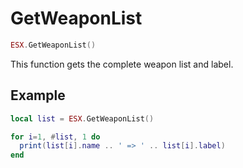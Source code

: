 # GetWeaponList

```lua
ESX.GetWeaponList()
```

This function gets the complete weapon list and label.

## Example

```lua
local list = ESX.GetWeaponList()

for i=1, #list, 1 do
  print(list[i].name .. ' => ' .. list[i].label)
end
```
